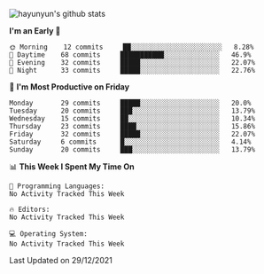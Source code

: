 
![hayunyun's github stats](https://github-readme-stats.vercel.app/api?username=hayunyun&show_icons=true)


<!--START_SECTION:waka-->
**I'm an Early 🐤** 

```text
🌞 Morning    12 commits     ██░░░░░░░░░░░░░░░░░░░░░░░   8.28% 
🌆 Daytime    68 commits     ███████████░░░░░░░░░░░░░░   46.9% 
🌃 Evening    32 commits     █████░░░░░░░░░░░░░░░░░░░░   22.07% 
🌙 Night      33 commits     █████░░░░░░░░░░░░░░░░░░░░   22.76%

```
📅 **I'm Most Productive on Friday** 

```text
Monday       29 commits     █████░░░░░░░░░░░░░░░░░░░░   20.0% 
Tuesday      20 commits     ███░░░░░░░░░░░░░░░░░░░░░░   13.79% 
Wednesday    15 commits     ██░░░░░░░░░░░░░░░░░░░░░░░   10.34% 
Thursday     23 commits     ████░░░░░░░░░░░░░░░░░░░░░   15.86% 
Friday       32 commits     █████░░░░░░░░░░░░░░░░░░░░   22.07% 
Saturday     6 commits      █░░░░░░░░░░░░░░░░░░░░░░░░   4.14% 
Sunday       20 commits     ███░░░░░░░░░░░░░░░░░░░░░░   13.79%

```


📊 **This Week I Spent My Time On** 

```text
💬 Programming Languages: 
No Activity Tracked This Week

🔥 Editors: 
No Activity Tracked This Week

💻 Operating System: 
No Activity Tracked This Week

```


 Last Updated on 29/12/2021
<!--END_SECTION:waka-->

<!--
**hayunyun/hayunyun** is a ✨ _special_ ✨ repository because its `README.md` (this file) appears on your GitHub profile.

Here are some ideas to get you started:

- 🔭 I’m currently working on ...
- 🌱 I’m currently learning ...
- 👯 I’m looking to collaborate on ...
- 🤔 I’m looking for help with ...
- 💬 Ask me about ...
- 📫 How to reach me: ...
- 😄 Pronouns: ...
- ⚡ Fun fact: ...
-->
